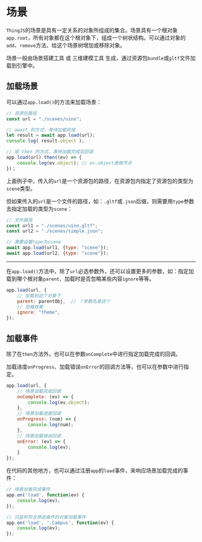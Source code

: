 # 场景
<!-- scene -->

`ThingJS`的场景是具有一定关系的对象所组成的集合。场景具有一个根对象`app.root`，所有对象都在这个根对象下，组成一个树状结构。可以通过对象的`add`、`remove`方法，给这个场景树增加或移除对象。

场景一般由场景搭建工具 或 三维建模工具 生成，通过资源包`bundle`或`gltf`文件加载到引擎中。

## 加载场景

可以通过`app.load()`的方法来加载场景：
```javascript
// 资源包路径
const url = "./scenes/uino";

// await 的方式，等待加载完成
let result = await app.load(url);
console.log( result.object );

// 或 then 的方式，等待加载完成后回调
app.load(url).then((ev) => {
    console.log(ev.object); // ev.object是根节点
})；
```
上面例子中，传入的`url`是一个资源包的路径，在资源包内指定了资源包的类型为`scene`类型。

但如果传入的`url`是一个文件的路径，如：`.gltf`或`.json`后缀，则需要用`type`参数去指定加载的类型为`scene`：
```javascript
// 文件路径
const url1 = "./scenes/uino.gltf";
const url2 = "./scenes/simple.json";

// 需要设置type为scene
await app.load(url1, {type: "scene"});
await app.load(url2, {type: "scene"});
```

---
在`app.load()`方法中，除了`url`必选参数外，还可以设置更多的参数，如：指定加载到哪个根对象`parent`、加载时是否忽略某些内容`ignore`等等。

```javascript
app.load(url, {
    // 加载到这个对象下
    parent: parentObj,  // ？参数名是这个
    // 忽略效果
    ignore: "theme",
});
```

## 加载事件
除了在`then`方法外，也可以在参数`onComplete`中进行指定加载完成的回调。

加载进度`onProgress`、加载错误`onError`的回调方法等，也可以在参数中进行指定。

```javascript
app.load(url, {
    // 场景加载完成回调
    onComplete: (ev) => {
        console.log(ev.object);
    },
    // 场景加载进度回调
    onProgress: (num) => {
        console.log(num);
    },
    // 场景加载错误回调
    onError: (ev) => {
        console.log(ev);
    }	
});
```

在代码的其他地方，也可以通过注册`app`的`load`事件，来响应场景加载完成的事件：
```javascript
// 场景加载完成事件
app.on('load', function(ev) {
    console.log(ev);
});

// 只监听符合筛选条件的对象加载事件
app.on('load', '.Campus', function(ev) {
    console.log(ev);
});
```


